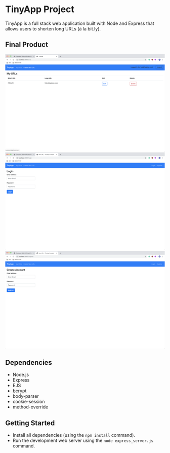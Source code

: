 # TinyApp Project

TinyApp is a full stack web application built with Node and Express that allows users to shorten long URLs (à la bit.ly).

## Final Product

!["screenshot of the urls page on TinyUrl website"](./docs/urls-page.png)
!["screenshot of the login page on TinyUrl website"](./docs/login-page.png)
!["screenshot of the register page on TinyUrl website"](./docs/register-page.png)

## Dependencies

- Node.js
- Express
- EJS
- bcrypt
- body-parser
- cookie-session
- method-override

## Getting Started

- Install all dependencies (using the `npm install` command).
- Run the development web server using the `node express_server.js` command.